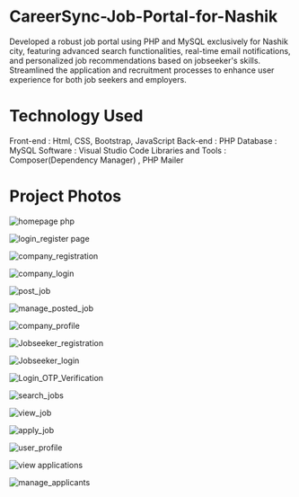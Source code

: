 # CareerSync-Job-Portal-for-Nashik
Developed a robust job portal using PHP and MySQL exclusively for Nashik city, featuring advanced search functionalities, real-time email notifications, and personalized job recommendations based on jobseeker's skills. Streamlined the application and recruitment processes to enhance user experience for both job seekers and employers.

<h1>Technology Used</h1>
Front-end : Html, CSS, Bootstrap, JavaScript
Back-end : PHP
Database : MySQL
Software : Visual Studio Code
Libraries and Tools : Composer(Dependency Manager) , PHP Mailer

<h1>Project Photos</h1>

![homepage php](https://github.com/user-attachments/assets/6902304a-5dd8-4db9-9a20-0588f677af71)    <br>

![login_register page](https://github.com/user-attachments/assets/85de18dd-ff54-42ff-be5d-d1e7702715ae)   <br>

![company_registration](https://github.com/user-attachments/assets/fe957893-d711-4ac9-9164-117277207ca4)    <br>

![company_login](https://github.com/user-attachments/assets/0708f8cb-1472-45ba-8645-db4ce3c02d0a)       <br>

![post_job](https://github.com/user-attachments/assets/6132c2e6-8d02-435d-8017-60021cdda5a6)          <br>

![manage_posted_job](https://github.com/user-attachments/assets/35da27f9-e333-4bba-b2be-0ec29c815548)    <br>

![company_profile](https://github.com/user-attachments/assets/fe7dd39d-16e8-4e38-9995-871b6bff6c68)      <br>

![Jobseeker_registration](https://github.com/user-attachments/assets/32111b08-45a9-4ee9-a933-7427e63788aa)      <br>

![Jobseeker_login](https://github.com/user-attachments/assets/0d0e910a-8b7e-4e2d-a1b5-c306af099d75)      <br>

![Login_OTP_Verification](https://github.com/user-attachments/assets/ec0dfffb-bb1b-4e19-9e68-f425214fc4bf)      <br>

![search_jobs](https://github.com/user-attachments/assets/8b0e6c16-f973-4050-86d1-bbf25eeb87b7)      <br>

![view_job](https://github.com/user-attachments/assets/0b525581-f995-4476-ad30-80ac2a63ca8e)       <br>

![apply_job](https://github.com/user-attachments/assets/27fe0e2a-c933-47e8-bd7a-d942be1953b6)   <br>

![user_profile](https://github.com/user-attachments/assets/aeac30de-fb79-40a6-8ff9-d111f008ed4f)        <br>

![view applications](https://github.com/user-attachments/assets/982635d9-fe8f-4c4d-9b02-bb2f6bc731c0)     <br>

![manage_applicants](https://github.com/user-attachments/assets/51775007-8299-453b-a55f-8048eff15a5b)
